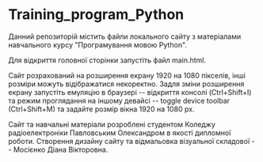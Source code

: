 # Training_program_Python
Данний репозиторій містить файли локального сайту з матеріалами навчального курсу "Програмування мовою Python".


Для відкриття головної сторінки запустіть файл main.html.

Сайт розрахований на розширення екрану 1920 на 1080 пікселів, інші розміри можуть відібражатися некоректно.
Задля зміни розширення екрану запустіть емуляцію в браузері -- відкриття консолі (Ctrl+Shift+I) 
та режим проглядання на іншому девайсі -- toggle device toolbar (Ctrl+Shift+M) та задайте розмір вікна 1920 на 1080 px.


Сайт та навчальні матеріали розроблені студентом Коледжу радіоелектроніки Павловським Олександром в якості дипломної роботи.
Створення дизайну сайту та відмальовка візуальної складової -- Мосієнко Діана Вікторовна.
